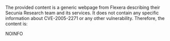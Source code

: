 The provided content is a generic webpage from Flexera describing their Secunia Research team and its services. It does not contain any specific information about CVE-2005-2271 or any other vulnerability. Therefore, the content is:

NOINFO